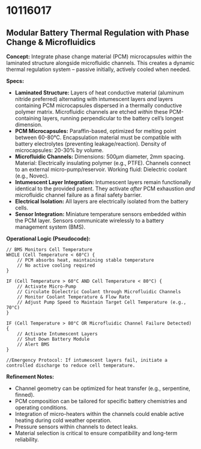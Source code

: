 # 10116017

## Modular Battery Thermal Regulation with Phase Change & Microfluidics

**Concept:** Integrate phase change material (PCM) microcapsules *within* the laminated structure alongside microfluidic channels. This creates a dynamic thermal regulation system – passive initially, actively cooled when needed.

**Specs:**

*   **Laminated Structure:** Layers of heat conductive material (aluminum nitride preferred) alternating with intumescent layers *and* layers containing PCM microcapsules dispersed in a thermally conductive polymer matrix. Microfluidic channels are etched *within* these PCM-containing layers, running perpendicular to the battery cell’s longest dimension.
*   **PCM Microcapsules:** Paraffin-based, optimized for melting point between 60-80°C. Encapsulation material must be compatible with battery electrolytes (preventing leakage/reaction). Density of microcapsules: 20-30% by volume.
*   **Microfluidic Channels:** Dimensions: 500µm diameter, 2mm spacing. Material: Electrically insulating polymer (e.g., PTFE). Channels connect to an external micro-pump/reservoir. Working fluid: Dielectric coolant (e.g., Novec).
*   **Intumescent Layer Integration:**  Intumescent layers remain functionally identical to the provided patent. They activate *after* PCM exhaustion *and* microfluidic channel failure as a final safety barrier.
*   **Electrical Isolation:** All layers are electrically isolated from the battery cells.
*   **Sensor Integration:** Miniature temperature sensors embedded within the PCM layer. Sensors communicate wirelessly to a battery management system (BMS).

**Operational Logic (Pseudocode):**

```
// BMS Monitors Cell Temperature
WHILE (Cell Temperature < 60°C) {
    // PCM absorbs heat, maintaining stable temperature
    // No active cooling required
}

IF (Cell Temperature > 60°C AND Cell Temperature < 80°C) {
    // Activate Micro-Pump
    // Circulate Dielectric Coolant through Microfluidic Channels
    // Monitor Coolant Temperature & Flow Rate
    // Adjust Pump Speed to Maintain Target Cell Temperature (e.g., 70°C)
}

IF (Cell Temperature > 80°C OR Microfluidic Channel Failure Detected) {
    // Activate Intumescent Layers
    // Shut Down Battery Module
    // Alert BMS
}

//Emergency Protocol: If intumescent layers fail, initiate a controlled discharge to reduce cell temperature.
```

**Refinement Notes:**

*   Channel geometry can be optimized for heat transfer (e.g., serpentine, finned).
*   PCM composition can be tailored for specific battery chemistries and operating conditions.
*   Integration of micro-heaters within the channels could enable active heating during cold weather operation.
*   Pressure sensors within channels to detect leaks.
*   Material selection is critical to ensure compatibility and long-term reliability.